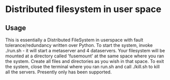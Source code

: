 # Distributed filesystem in user space

## Usage
This is essentially a Distributed FileSystem in userspace with fault tolerance/redundancy written over Python. To start the system, invoke ./run.sh - it will start a metaserver and 4 dataservers. Your filesystem will be mounted at a directory called 'fusemount' at the same space where you ran the system. Create all files and directories as you wish in that space. To exit the system, close the terminal where you ran run.sh and call ./kill.sh to kill all the servers. Presently only has been supported.
